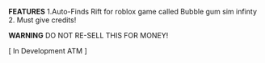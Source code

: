 **FEATURES**
1.Auto-Finds Rift for roblox game called Bubble gum sim infinty
2. Must give credits!

**WARNING** DO NOT RE-SELL THIS FOR MONEY! 

[ In Development ATM ]
